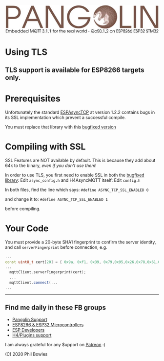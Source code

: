 ![plainhdr](../assets/pangoplain.jpg)
# Using TLS

## TLS support is available for ESP8266 targets only.

# Prerequisites

Unfortunately the standard [ESPAsyncTCP](https://github.com/me-no-dev/ESPAsyncTCP) at version 1.2.2 contains bugs in its SSL implementation which prevent a successful compile.

You must replace that library with this [bugfixed version](https://github.com/philbowles/ESPAsyncTCP)

# Compiling with SSL

SSL Features are NOT available by default. This is because they add about 64k to the binary, *even if you don't use them*! 

In order to use TLS, you first need to enable SSL in both the [bugfixed library](https://github.com/philbowles/ESPAsyncTCP): Edit `async_config.h` 
and H4AsyncMQTT itself: Edit `config.h`

In both files, find the line which says:
`#define ASYNC_TCP_SSL_ENABLED 0`

and change it to:
`#define ASYNC_TCP_SSL_ENABLED 1`

before compiling.

# Your Code

You must provide a 20-byte SHA1 fingerprint to confirm the server identity, and call `serverFingerprint` before connection, e.g.

```cpp
...
const uint8_t cert[20] = { 0x9a, 0xf1, 0x39, 0x79,0x95,0x26,0x78,0x61,0xad,0x1d,0xb1,0xa5,0x97,0xba,0x65,0x8c,0x20,0x5a,0x9c,0xfa };
...
  mqttClient.serverFingerprint(cert);
  ...
  mqttClient.connect(...
...
```

---

## Find me daily in these FB groups

* [Pangolin Support](https://www.facebook.com/groups/H4AsyncMQTT/)
* [ESP8266 & ESP32 Microcontrollers](https://www.facebook.com/groups/2125820374390340/)
* [ESP Developers](https://www.facebook.com/groups/ESP8266/)
* [H4/Plugins support](https://www.facebook.com/groups/h4plugins)

I am always grateful for any $upport on [Patreon](https://www.patreon.com/esparto) :)


(C) 2020 Phil Bowles
